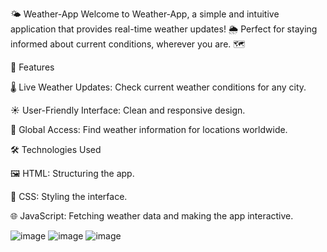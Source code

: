 🌤️ Weather-App
Welcome to Weather-App, a simple and intuitive application that provides real-time weather updates! 🌦️
Perfect for staying informed about current conditions, wherever you are. 🗺️

🚀 Features

🌡️ Live Weather Updates: Check current weather conditions for any city.

☀️ User-Friendly Interface: Clean and responsive design.

🧭 Global Access: Find weather information for locations worldwide.

🛠️ Technologies Used

🖼️ HTML: Structuring the app.

🎨 CSS: Styling the interface.

🌐 JavaScript: Fetching weather data and making the app interactive.

![image](https://github.com/user-attachments/assets/b2bd5b1f-283f-40ed-8a24-a0f54618fc59)
![image](https://github.com/user-attachments/assets/01277265-00e7-4cea-9d1f-aba120bc68a4)
![image](https://github.com/user-attachments/assets/c4b03675-9bcb-486e-99de-d6c90439eca2)
